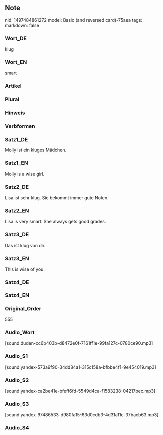 ## Note
nid: 1497484861272
model: Basic (and reversed card)-75aea
tags: 
markdown: false

### Wort_DE
klug

### Wort_EN
smart

### Artikel


### Plural


### Hinweis


### Verbformen


### Satz1_DE
Molly ist ein kluges Mädchen.

### Satz1_EN
Molly is a wise girl.

### Satz2_DE
Lisa ist sehr klug. Sie bekommt immer gute Noten.

### Satz2_EN
Lisa is very smart. She always gets good grades.

### Satz3_DE
Das ist klug von dir.

### Satz3_EN
This is wise of you.

### Satz4_DE


### Satz4_EN


### Original_Order
555

### Audio_Wort
[sound:duden-cc6b403b-d8472e0f-7161ff1e-99fa127c-0780ce90.mp3]

### Audio_S1
[sound:yandex-573a9f90-34dd84a1-315c158a-bfbbe4f1-9e454019.mp3]

### Audio_S2
[sound:yandex-ca2be41e-bfeff6fd-5549d4ca-f1583238-04217bec.mp3]

### Audio_S3
[sound:yandex-97486533-d980fa15-63d0cdb3-4d31a11c-37bacb63.mp3]

### Audio_S4

